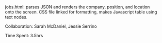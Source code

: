 jobs.html: parses JSON and renders the company, position, and location onto the screen. 
CSS file linked for formatting, makes Javascript table using text nodes.

Collaboration: Sarah McDaniel, Jessie Serrino 

Time Spent: 3.5hrs


